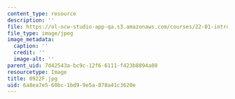 ```yaml
---
content_type: resource
description: ''
file: https://ol-ocw-studio-app-qa.s3.amazonaws.com/courses/22-01-introduction-to-nuclear-engineering-and-ionizing-radiation-fall-2016/6a8ea7e560bc1bd99e5a878a41c3620e_0922F.jpg
file_type: image/jpeg
image_metadata:
  caption: ''
  credit: ''
  image-alt: ''
parent_uid: 7d42543a-bc9c-12f6-6111-f423b8894a80
resourcetype: Image
title: 0922F.jpg
uid: 6a8ea7e5-60bc-1bd9-9e5a-878a41c3620e
---
```

